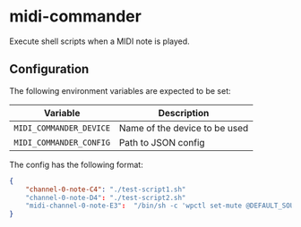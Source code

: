 # midi-commander

Execute shell scripts when a MIDI note is played.

## Configuration

The following environment variables are expected to be set:

| Variable                | Description                   |
|-------------------------|-------------------------------|
| `MIDI_COMMANDER_DEVICE` | Name of the device to be used |
| `MIDI_COMMANDER_CONFIG` | Path to JSON config           |

The config has the following format:

```json
{
    "channel-0-note-C4": "./test-script1.sh"
    "channel-0-note-D4": "./test-script2.sh"
	"midi-channel-0-note-E3":  "/bin/sh -c 'wpctl set-mute @DEFAULT_SOURCE@ toggle'",
}
```
